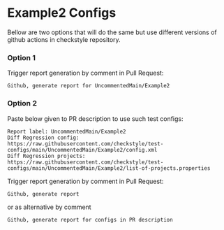 # Example2 Configs

Bellow are two options that will do the same but use different versions
of github actions in checkstyle repository.


### Option 1
Trigger report generation by comment in Pull Request:
```
Github, generate report for UncommentedMain/Example2
```

### Option 2

Paste below given to PR description to use such test configs:
```
Report label: UncommentedMain/Example2
Diff Regression config: https://raw.githubusercontent.com/checkstyle/test-configs/main/UncommentedMain/Example2/config.xml
Diff Regression projects: https://raw.githubusercontent.com/checkstyle/test-configs/main/UncommentedMain/Example2/list-of-projects.properties
```

Trigger report generation by comment in Pull Request:
```
Github, generate report
```
or as alternative by comment
```
Github, generate report for configs in PR description
```
